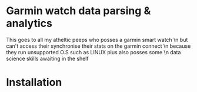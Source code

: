 # Garmin watch data parsing & analytics
This goes to all my atheltic peeps who posses a garmin smart watch \n
but can't access their synchronise their stats on the garmin connect \n
because they run unsupported O.S such as LINUX plus also posses some \n
data science skills awaiting in the shelf

# Installation


